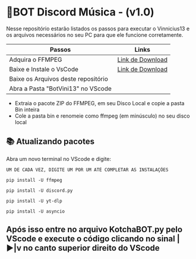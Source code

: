 # 🤖BOT Discord Música - (v1.0)

Nesse repositório estarão listados os passos para executar o Vinnicius13 e os arquivos necessários no seu PC para que ele funcione corretamente.

| Passos | Links |
| ------ | ----- | 
| Adquira o FFMPEG | [Link de Download](https://ffmpeg.org/download.html)
| Baixe e Instale o VsCode | [Link de Download](https://code.visualstudio.com/download) |
| Baixe os Arquivos deste repositório |
| Abra a Pasta "BotVini13" no VScode |

- Extraia o pacote ZIP do FFMPEG,  em seu Disco Local e copie a pasta Bin inteira
- Cole a pasta bin e renomeie como ffmpeg (em minúsculo) no seu disco local


## 📚 Atualizando pacotes

Abra um novo terminal no VScode e digite:

```
UM DE CADA VEZ, DIGITE UM POR UM ATÉ COMPLETAR AS INSTALAÇÕES

pip install -U ffmpeg

pip install -U discord.py

pip install -U yt-dlp

pip install -U asyncio
```

## Após isso entre no arquivo KotchaBOT.py pelo VScode e execute o código clicando no sinal |▶|v no canto superior direito do VScode
